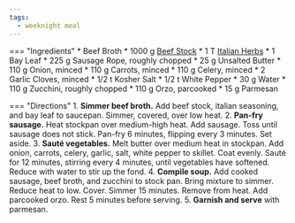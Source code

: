 ```yaml
---
tags:
  - weeknight meal
---
```

=== "Ingredients"
    * Beef Broth
        * 1000 g [Beef Stock](stocks/meat-stock.md)
        * 1 T [Italian Herbs](../seasonings/italian-herbs.md)
        * 1 Bay Leaf
    * 225 g Sausage Rope, roughly chopped
    * 25 g Unsalted Butter
    * 110 g Onion, minced
    * 110 g Carrots, minced
    * 110 g Celery, minced
    * 2 Garlic Cloves, minced
    * 1/2 t Kosher Salt
    * 1/2 t White Pepper
    * 30 g Water
    * 110 g Zucchini, roughly chopped
    * 110 g Orzo, parcooked
    * 15 g Parmesan

=== "Directions"
    1. **Simmer beef broth.** Add beef stock, italian seasoning, and bay leaf to saucepan. Simmer, covered, over low heat.
    2. **Pan-fry sausage.** Heat stockpan over medium-high heat. Add sausage. Toss until sausage does not stick. Pan-fry 6 minutes, flipping every 3 minutes. Set aside.
    3. **Sauté vegetables.** Melt butter over medium heat in stockpan. Add onion, carrots, celery, garlic, salt, white pepper to skillet. Coat evenly. Sauté for 12 minutes, stirring every 4 minutes, until vegetables have softened. Reduce with water to stir up the fond.
    4. **Compile soup.** Add cooked sausage, beef broth, and zucchini to stock pan. Bring mixture to simmer. Reduce heat to low. Cover. Simmer 15 minutes. Remove from heat. Add parcooked orzo. Rest 5 minutes before serving.
    5. **Garnish and serve** with parmesan.
